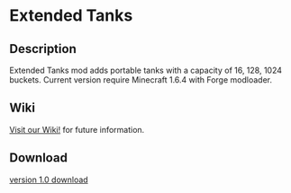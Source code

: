 # Extended Tanks
## Description
Extended Tanks mod adds portable tanks with a capacity of 16, 128, 1024 buckets.
Current version require Minecraft 1.6.4 with Forge modloader.
## Wiki
[Visit our Wiki!](https://github.com/pesets/extendedtanks/wiki) for future information.
## Download
[version 1.0 download](https://github.com/pesets/extendedtanks/blob/master/bin/extendedtanks.1.0.zip)
